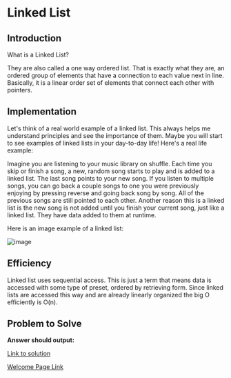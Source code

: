 # Linked List
## Introduction
What is a Linked List?

They are also called a one way ordered list.  That is exactly what they are, an ordered group of elements that have a connection to each value next in line.  Basically, it is a linear order set of elements that connect each other with pointers.
## Implementation
Let's think of a real world example of a linked list.  This always helps me understand principles and see the importance of them.  Maybe you will start to see examples of linked lists in your day-to-day life!  Here's a real life example:

Imagine you are listening to your music library on shuffle.  Each time you skip or finish a song, a new, random song starts to play and is added to a linked list.  The last song points to your new song.  If you listen to multiple songs, you can go back a couple songs to one you were previously enjoying by pressing reverse and going back song by song.  All of the previous songs are still pointed to each other.  Another reason this is a linked list is the new song is not added until you finish your current song, just like a linked list.  They have data added to them at runtime.  

Here is an image example of a linked list:

![image](https://user-images.githubusercontent.com/97404870/178087458-414074c7-791b-4057-b27e-dcc7448bc061.png)


## Efficiency
Linked list uses sequential access.  This is just a term that means data is accessed with some type of preset, ordered by retrieving form.  Since linked lists are accessed this way and are already linearly organized the big O efficiently is O(n).


## Problem to Solve


**Answer should output:**


[Link to solution](https://github.com/jakesoulier/DataStructuresProj/blob/main/queue-solutions.py)

[Welcome Page Link](https://github.com/jakesoulier/DataStructuresProj/blob/main/0-welcome.md)


